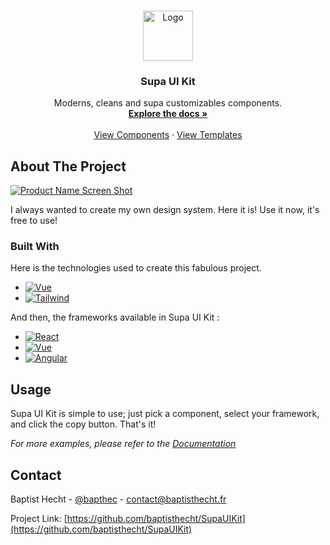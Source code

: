 <!-- Improved compatibility of back to top link: See: https://github.com/othneildrew/Best-README-Template/pull/73 -->
<a name="readme-top"></a>
<!--
*** Thanks for checking out the Best-README-Template. If you have a suggestion
*** that would make this better, please fork the repo and create a pull request
*** or simply open an issue with the tag "enhancement".
*** Don't forget to give the project a star!
*** Thanks again! Now go create something AMAZING! :D
-->



<!-- PROJECT SHIELDS -->
<!--
*** I'm using markdown "reference style" links for readability.
*** Reference links are enclosed in brackets [ ] instead of parentheses ( ).
*** See the bottom of this document for the declaration of the reference variables
*** for contributors-url, forks-url, etc. This is an optional, concise syntax you may use.
*** https://www.markdownguide.org/basic-syntax/#reference-style-links
-->




<!-- PROJECT LOGO -->
<br />
<div align="center">
  <a href="https://github.com/baptisthecht/SupaUIKit">
    <img src="https://i.postimg.cc/vZTzSzWk/supa-icon.png" alt="Logo" width="80" height="80">
  </a>

  <h3 align="center">Supa UI Kit</h3>

  <p align="center">
    Moderns, cleans and supa customizables components.
    <br />
    <a href="https://supa-ui-kit.vercel.app/docs"><strong>Explore the docs »</strong></a>
    <br />
    <br />
    <a href="https://supa-ui-kit.vercel.app/components">View Components</a>
    ·
    <a href="https://supa-ui-kit.vercel.app/templates">View Templates</a>
  </p>
</div>

<!-- ABOUT THE PROJECT -->
## About The Project

[![Product Name Screen Shot][product-screenshot]](https://supa-ui-kit.vercel.app/)

I always wanted to create my own design system. Here it is!
Use it now, it's free to use!


### Built With

Here is the technologies used to create this fabulous project.

* [![Vue][Vue.js]][Vue-url]
* [![Tailwind][TailwindCss.com]][Tailwind-url]

And then, the frameworks available in Supa UI Kit :

* [![React][React.js]][React-url]
* [![Vue][Vue.js]][Vue-url]
* [![Angular][Angular.io]][Angular-url]


## Usage

Supa UI Kit is simple to use; just pick a component, select your framework, and click the copy button.
That's it!

_For more examples, please refer to the [Documentation](https://supa-ui-kit.vercel.app/docs)_



## Contact

Baptist Hecht - [@bapthec](https://twitter.com/bapthect) - contact@baptisthecht.fr

Project Link: [https://github.com/baptisthecht/SupaUIKit](https://github.com/baptisthecht/SupaUIKit)




<!-- MARKDOWN LINKS & IMAGES -->
<!-- https://www.markdownguide.org/basic-syntax/#reference-style-links -->
[product-screenshot]: https://i.postimg.cc/B6BHvLT2/Capture-d-cran-2023-11-10-223523.png
[Next.js]: https://img.shields.io/badge/next.js-000000?style=for-the-badge&logo=nextdotjs&logoColor=white
[Next-url]: https://nextjs.org/
[React.js]: https://img.shields.io/badge/React-20232A?style=for-the-badge&logo=react&logoColor=61DAFB
[React-url]: https://reactjs.org/
[Vue.js]: https://img.shields.io/badge/Vue.js-35495E?style=for-the-badge&logo=vuedotjs&logoColor=4FC08D
[Vue-url]: https://vuejs.org/
[Angular.io]: https://img.shields.io/badge/Angular-DD0031?style=for-the-badge&logo=angular&logoColor=white
[Angular-url]: https://angular.io/
[Svelte.dev]: https://img.shields.io/badge/Svelte-4A4A55?style=for-the-badge&logo=svelte&logoColor=FF3E00
[Svelte-url]: https://svelte.dev/
[Laravel.com]: https://img.shields.io/badge/Laravel-FF2D20?style=for-the-badge&logo=laravel&logoColor=white
[Laravel-url]: https://laravel.com
[Bootstrap.com]: https://img.shields.io/badge/Bootstrap-563D7C?style=for-the-badge&logo=bootstrap&logoColor=white
[Bootstrap-url]: https://getbootstrap.com
[TailwindCss.com]: https://img.shields.io/badge/Tailwind-0ea5e9?style=for-the-badge&logo=tailwindcss&logoColor=white
[Tailwind-url]: https://tailwindcss.com/
[JQuery.com]: https://img.shields.io/badge/jQuery-0769AD?style=for-the-badge&logo=jquery&logoColor=white
[JQuery-url]: https://jquery.com 
